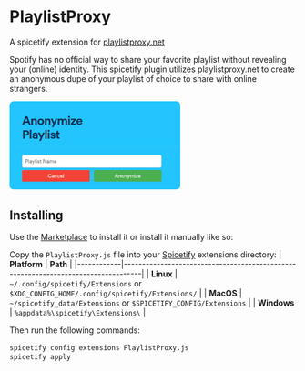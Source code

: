# PlaylistProxy

A spicetify extension for [playlistproxy.net](https://playlistproxy.net/)

Spotify has no official way to share your favorite playlist without revealing your (online) identity. This spicetify plugin utilizes playlistproxy.net to create an anonymous dupe of your playlist of choice to share with online strangers.

<p>
  <img src="assets/screenshot.png" width="300" />
</p>

## Installing
Use the [Marketplace](https://github.com/spicetify/spicetify-marketplace/wiki/Installation) to install it or install it manually like so:

Copy the `PlaylistProxy.js` file into your [Spicetify](https://github.com/spicetify/spicetify-cli) extensions directory:
| **Platform** | **Path**                                                                            |
|------------|-----------------------------------------------------------------------------------|
| **Linux**      | `~/.config/spicetify/Extensions` or `$XDG_CONFIG_HOME/.config/spicetify/Extensions/` |
| **MacOS**      | `~/spicetify_data/Extensions` or `$SPICETIFY_CONFIG/Extensions`                      |
| **Windows**    | `%appdata%\spicetify\Extensions\`                                              |

Then run the following commands:

```
spicetify config extensions PlaylistProxy.js
spicetify apply
```